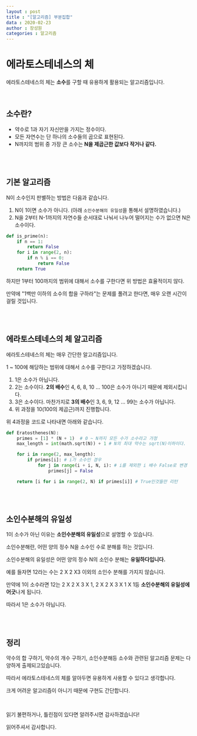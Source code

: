 ```yaml
---
layout : post
title : "[알고리즘] 부분집합"
data : 2020-02-23
author : 장성원
categories : 알고리즘
---
```


# 에라토스테네스의 체

에라토스테네스의 체는 **소수**를 구할 때 유용하게 활용되는 알고리즘입니다.

<br>

## 소수란?

- 약수로 1과 자기 자신만을 가지는 정수이다.
- 모든 자연수는 단 하나의 소수들의 곱으로 표현된다.
- N까지의 범위 중 가장 큰 소수는 **N을 제곱근한 값보다 작거나 같다.**

<br>

<br>

## 기본 알고리즘

N이 소수인지 판별하는 방법은 다음과 같습니다.

1. N이 1이면 소수가 아니다. (아래 `소인수분해의 유일성`을 통해서 설명하였습니다.)
2. N을 2부터 N-1까지의 자연수들 순서대로 나눠서 나누어 떨어지는 수가 없으면 N은 소수이다.

```python
def is_prime(n):
    if n == 1:
        return False
    for i in range(2, n):
        if n % i == 0:
            return False
    return True	
```

하지만 1부터 100까지의 범위에 대해서 소수를 구한다면 위 방법은 효율적이지 않다.

만약에 "1백만 이하의 소수의 합을 구하라"는 문제를 풀려고 한다면, 매우 오랜 시간이 걸릴 것입니다.

<br>

<br>

## 에라토스테네스의 체 알고리즘

에라토스테네스의 체는 매우 간단한 알고리즘입니다.

1 ~ 100에 해당하는 범위에 대해서 소수를 구한다고 가정하겠습니다.

1. 1은 소수가 아닙니다. 
2. 2는 소수이다. **2의 배수**인 4, 6, 8, 10 ... 100은 소수가 아니기 때문에 제외시킵니다.
3. 3은 소수이다. 마찬가지로 **3의 배수**인 3, 6, 9, 12 ... 99는 소수가 아닙니다.
4. 위 과정을 10(100의 제곱근)까지 진행합니다.



위 4과정을 코드로 나타내면 아래와 같습니다.

```python
def Eratosthenes(N):
    primes = [1] * (N + 1)  # 0 ~ N까지 모든 수가 소수라고 가정
    max_length = int(math.sqrt(N)) + 1 # N의 최대 약수는 sqrt(N)이하이다.

    for i in range(2, max_length):
        if primes[i]: # i가 소수인 경우
            for j in range(i + i, N, i): # i를 제외한 i 배수 False로 변경
                primes[j] = False

    return [i for i in range(2, N) if primes[i]] # True인것들만 리턴
```

<br>

<br>

## 소인수분해의 유일성

1이 소수가 아닌 이유는 **소인수분해의 유일성**으로 설명할 수 있습니다.

소인수분해란, 어떤 양의 정수 N을 소수인 수로 분해를 하는 것입니다.

소인수분해의 유일성은 어떤 양의 정수 N의 소인수 분해는 **유일하다입니다.**

예를 들자면 12라는 수는 2 X 2 X3 이외의 소인수 분해를 가지지 않습니다.

만약에 1이 소수라면 12는 2 X 2 X 3 X 1, 2 X 2 X 3 X 1 X 1등 **소인수분해의 유일성에 어긋**나게 됩니다.

따라서 1은 소수가 아닙니다.

<br>

<br>

## 정리

약수의 합 구하기, 약수의 개수 구하기, 소인수분해등 소수와 관련된 알고리즘 문제는 다양하게 출제되고있습니다.

따라서 에라토스테네스의 체를 알아두면 유용하게 사용할 수 있다고 생각합니다.

크게 어려운 알고리즘이 아니기 때문에 구현도 간단합니다.

<br>



읽기 불편하거나, 틀린점이 있다면 알려주시면 감사하겠습니다!

읽어주셔서 감사합니다.